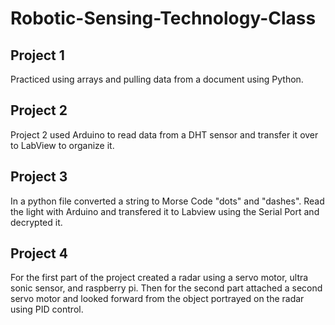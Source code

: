 # Robotic-Sensing-Technology-Class
## Project 1 
Practiced using arrays and pulling data from a document using Python.
## Project 2
Project 2 used Arduino to read data from a DHT sensor and transfer it over to LabView to organize it.
## Project 3
In a python file converted a string to Morse Code "dots" and "dashes". Read the light with Arduino and transfered it to Labview using the Serial Port and decrypted it.
## Project 4 
For the first part of the project created a radar using a servo motor, ultra sonic sensor, and raspberry pi. Then for the second part attached a second servo motor and looked forward from the object portrayed on the radar using PID control.
